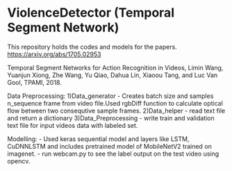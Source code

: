 # ViolenceDetector (Temporal Segment Network)
This repository holds the codes and models for the papers.
https://arxiv.org/abs/1705.02953

Temporal Segment Networks for Action Recognition in Videos, Limin Wang, Yuanjun Xiong, Zhe Wang, Yu Qiao, Dahua Lin, Xiaoou Tang, and Luc Van Gool, TPAMI, 2018.

Data Preprocessing:
  1)Data_generator - Creates batch size and samples n_sequence frame from video file.Used rgbDiff function to calculate optical flow between two consequtive sample frames.
  2)Data_helper - read text file and return a dictionary
  3)Data_Preprocessing - write train and validation text file for input videos data with labeled set.
  
  
 Modelling: 
    - Used keras sequential model and layers like LSTM, CuDNNLSTM and includes pretrained model of MobileNetV2 trained on imagenet.
    -  run webcam.py to see the label output on the test video using opencv.
    
 
